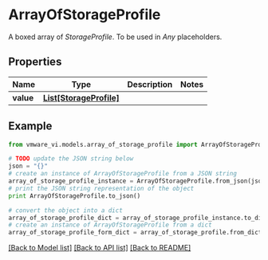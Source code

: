 # ArrayOfStorageProfile

A boxed array of *StorageProfile*. To be used in *Any* placeholders. 

## Properties
Name | Type | Description | Notes
------------ | ------------- | ------------- | -------------
**value** | [**List[StorageProfile]**](StorageProfile.md) |  | 

## Example

```python
from vmware_vi.models.array_of_storage_profile import ArrayOfStorageProfile

# TODO update the JSON string below
json = "{}"
# create an instance of ArrayOfStorageProfile from a JSON string
array_of_storage_profile_instance = ArrayOfStorageProfile.from_json(json)
# print the JSON string representation of the object
print ArrayOfStorageProfile.to_json()

# convert the object into a dict
array_of_storage_profile_dict = array_of_storage_profile_instance.to_dict()
# create an instance of ArrayOfStorageProfile from a dict
array_of_storage_profile_form_dict = array_of_storage_profile.from_dict(array_of_storage_profile_dict)
```
[[Back to Model list]](../README.md#documentation-for-models) [[Back to API list]](../README.md#documentation-for-api-endpoints) [[Back to README]](../README.md)


